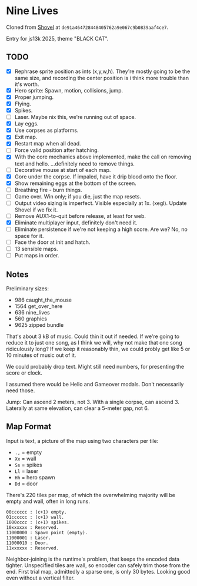 # Nine Lives

Cloned from [Shovel](https://github.com/aksommerville/shovel) at `de91a464728448405762a9e067c9b0839aaf4ce7`.

Entry for js13k 2025, theme "BLACK CAT".

## TODO

- [x] Rephrase sprite position as ints (x,y,w,h). They're mostly going to be the same size, and recording the center position is i think more trouble than it's worth.
- [x] Hero sprite: Spawn, motion, collisions, jump.
- [x] Proper jumping.
- [x] Flying.
- [x] Spikes.
- [ ] Laser. Maybe nix this, we're running out of space.
- [x] Lay eggs.
- [x] Use corpses as platforms.
- [x] Exit map.
- [x] Restart map when all dead.
- [ ] Force valid position after hatching.
- [x] With the core mechanics above implemented, make the call on removing text and hello. ...definitely need to remove things.
- [ ] Decorative mouse at start of each map.
- [x] Gore under the corpse. If impaled, have it drip blood onto the floor.
- [x] Show remaining eggs at the bottom of the screen.
- [ ] Breathing fire - burn things.
- [ ] Game over. Win only; if you die, just the map resets.
- [ ] Output video sizing is imperfect. Visible especially at 1x. (xegl). Update Shovel if we fix it.
- [ ] Remove AUX1-to-quit before release, at least for web.
- [x] Eliminate multiplayer input, definitely don't need it.
- [ ] Eliminate persistence if we're not keeping a high score. Are we? No, no space for it.
- [ ] Face the door at init and hatch.
- [ ] 13 sensible maps.
- [ ] Put maps in order.

## Notes

Preliminary sizes:
 -  986 caught_the_mouse
 - 1564 get_over_here
 -  636 nine_lives
 -  560 graphics
 - 9625 zipped bundle

That's about 3 kB of music. Could thin it out if needed.
If we're going to reduce it to just one song, as I think we will, why not make that one song ridiculously long?
If we keep it reasonably thin, we could probly get like 5 or 10 minutes of music out of it.

We could probably drop text. Might still need numbers, for presenting the score or clock.

I assumed there would be Hello and Gameover modals. Don't necessarily need those.

Jump: Can ascend 2 meters, not 3. With a single corpse, can ascend 3.
Laterally at same elevation, can clear a 5-meter gap, not 6.

## Map Format

Input is text, a picture of the map using two characters per tile:
 - `.,` = empty
 - `Xx` = wall
 - `Ss` = spikes
 - `Ll` = laser
 - `Hh` = hero spawn
 - `Dd` = door

There's 220 tiles per map, of which the overwhelming majority will be empty and wall, often in long runs.

```
00cccccc : (c+1) empty.
01cccccc : (c+1) wall.
1000cccc : (c+1) spikes.
10xxxxxx : Reserved.
11000000 : Spawn point (empty).
11000001 : Laser.
11000010 : Door.
11xxxxxx : Reserved.
```

Neighbor-joining is the runtime's problem, that keeps the encoded data tighter.
Unspecified tiles are wall, so encoder can safely trim those from the end.
First trial map, admittedly a sparse one, is only 30 bytes. Looking good even without a vertical filter.
